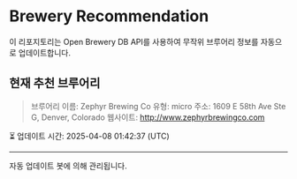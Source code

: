 # Brewery Recommendation

이 리포지토리는 Open Brewery DB API를 사용하여 무작위 브루어리 정보를 자동으로 업데이트합니다.

## 현재 추천 브루어리
> 브루어리 이름: Zephyr Brewing Co
유형: micro
주소: 1609 E 58th Ave Ste G, Denver, Colorado
웹사이트: http://www.zephyrbrewingco.com

⏳ 업데이트 시간: 2025-04-08 01:42:37 (UTC)

---
자동 업데이트 봇에 의해 관리됩니다.